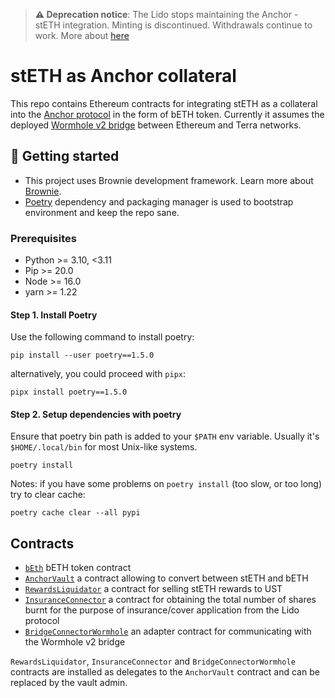 > **⚠️  Deprecation notice**: The Lido stops maintaining the Anchor - stETH integration. Minting is discontinued. Withdrawals continue to work.
More about [here](https://research.lido.fi/t/sunsetting-lido-on-terra/2367)

# stETH as Anchor collateral

This repo contains Ethereum contracts for integrating stETH as a collateral into the [Anchor protocol] in the form of bETH token. Currently it assumes the deployed [Wormhole v2 bridge] between Ethereum and Terra networks.

[Anchor protocol]: http://anchorprotocol.com
[Wormhole v2 bridge]: https://github.com/certusone/wormhole

## 🏁 Getting started

- This project uses Brownie development framework. Learn more about
[Brownie](https://eth-brownie.readthedocs.io/en/stable/index.html).
- [Poetry](https://python-poetry.org/) dependency and packaging manager is used
to bootstrap environment and keep the repo sane.

### Prerequisites

- Python >= 3.10, <3.11
- Pip >= 20.0
- Node >= 16.0
- yarn >= 1.22

#### Step 1. Install Poetry

Use the following command to install poetry:

```shell
pip install --user poetry==1.5.0
```

alternatively, you could proceed with `pipx`:

```shell
pipx install poetry==1.5.0
```

#### Step 2. Setup dependencies with poetry

Ensure that poetry bin path is added to your `$PATH` env variable.
Usually it's `$HOME/.local/bin` for most Unix-like systems.

```shell
poetry install
```

Notes: if you have some problems on `poetry install` (too slow, or too long) try to clear cache:
```shell
poetry cache clear --all pypi
```

## Contracts

* [`bEth`](./contracts/bEth.vy) bETH token contract
* [`AnchorVault`](./contracts/AnchorVault.vy) a contract allowing to convert between stETH and bETH
* [`RewardsLiquidator`](./contracts/RewardsLiquidator.vy) a contract for selling stETH rewards to UST
* [`InsuranceConnector`](./contracts/InsuranceConnector.vy) a contract for obtaining the total number of shares burnt for the purpose of insurance/cover application from the Lido protocol
* [`BridgeConnectorWormhole`](./contracts/BridgeConnectorWormhole.vy) an adapter contract for communicating with the Wormhole v2 bridge

`RewardsLiquidator`, `InsuranceConnector` and `BridgeConnectorWormhole` contracts are installed as delegates to the `AnchorVault` contract and can be replaced by the vault admin.

